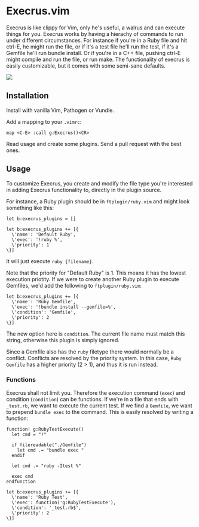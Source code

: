 # Execrus.vim

Execrus is like clippy for Vim, only he's useful, a walrus and can execute things for you.
Execrus works by having a hierachy of commands to run under different circumstances.
For instance if you're in a Ruby file and hit ctrl-E, he might run the file, or
if it's a test file he'll run the test, if it's a Gemfile he'll run bundle
install. Or if you're in a C++ file, pushing ctrl-E might compile and run the
file, or run make. The functionality of execrus is easily customizable, but it
comes with some semi-sane defaults.

![](https://raw.github.com/Sirupsen/vim-execrus/master/demo.gif)

## Installation

Install with vanilla Vim, Pathogen or Vundle. 

Add a mapping to your `.vimrc`:

```vim
map <C-E> :call g:Execrus()<CR>
```

Read usage and create some plugins. Send a pull request with the best ones.

## Usage

To customize Execrus, you create and modify the file type you're interested in
adding Execrus functionality to, directly in the plugin source.

For instance, a Ruby plugin should be in `ftplugin/ruby.vim` and
might look something like this:

```vim
let b:execrus_plugins = []

let b:execrus_plugins += [{
  \'name': 'Default Ruby', 
  \'exec': '!ruby %', 
  \'priority': 1
\}]
```

It will just execute `ruby {filename}`.

Note that the priority for "Default Ruby" is 1. This means it has the lowest
execution priotity. If we were to create another Ruby plugin to execute
Gemfiles, we'd add the following to `ftplugin/ruby.vim`:

```vim
let b:execrus_plugins += [{
  \'name': 'Ruby Gemfile', 
  \'exec': '!bundle install --gemfile=%', 
  \'condition': 'Gemfile', 
  \'priority': 2
\}]
```

The new option here is `condition`. The current file name must match this
string, otherwise this plugin is simply ignored.

Since a Gemfile also has the `ruby` filetype there would normally be a conflict.
Conflicts are resolved by the priority system. In this case, `Ruby Gemfile` has
a higher priority (2 > 1), and thus it is run instead.

### Functions

Execrus shall not limit you. Therefore the execution command (`exec`) and
condition (`condition`) can be functions. If we're in a file that ends with
`_test.rb`, we want to execute the current test. If we find a `Gemfile`, we want
to prepend `bundle exec` to the command. This is easily resolved by writing a
function:

```vim
function! g:RubyTestExecute()
  let cmd = "!"

  if filereadable("./Gemfile")
    let cmd .= "bundle exec "
  endif

  let cmd .= "ruby -Itest %"

  exec cmd
endfunction

let b:execrus_plugins += [{
  \'name': 'Ruby Test',
  \'exec': function('g:RubyTestExecute'), 
  \'condition': '_test.rb$', 
  \'priority': 2
\}]
```
